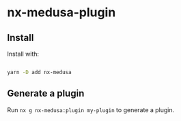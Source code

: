 
# nx-medusa-plugin

## Install

Install with:

```sh

yarn -D add nx-medusa

```

## Generate a plugin

Run `nx g nx-medusa:plugin my-plugin` to generate a plugin.
